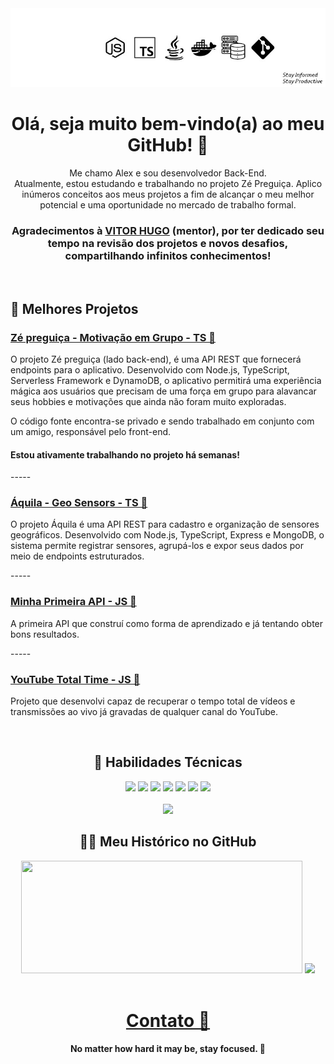 <div align="center">
   <img src="./1721580892981.jpg">

   <h1>Olá, seja muito bem-vindo(a) ao meu GitHub! 👋</h1>
</div>

<div align="center">
   <p>Me chamo Alex e sou desenvolvedor Back-End. <br>
   Atualmente, estou estudando e trabalhando no projeto Zé Preguiça. Aplico inúmeros conceitos aos meus projetos a fim de alcançar o meu melhor potencial e uma oportunidade no mercado de trabalho formal.</p>
</div>

<div align="center">
   <h3>Agradecimentos à <a href="https://www.linkedin.com/in/vitorhcs/">VITOR HUGO</a> (mentor), por ter dedicado seu tempo na revisão dos projetos e novos desafios, compartilhando infinitos conhecimentos!</h3>
</div>
<br>

<div align="left">
   <h2>📂 Melhores Projetos</h2>
   <h3><a href="https://zepreguica.com">Zé preguiça - Motivação em Grupo - TS 🦥</a></h3>
   <p>O projeto Zé preguiça (lado back-end), é uma API REST que fornecerá endpoints para o aplicativo. Desenvolvido com Node.js, TypeScript, Serverless Framework e DynamoDB, o aplicativo permitirá uma experiência mágica aos usuários que precisam de uma força em grupo          para alavancar seus hobbies e motivações que ainda não foram muito exploradas.</p>
   <p>O código fonte encontra-se privado e sendo trabalhado em conjunto com um amigo, responsável pelo front-end.</p>
   <h4>Estou ativamente trabalhando no projeto há semanas!</h4>
   <p>-----</p>
   <h3><a href="https://github.com/AlexSnider/Aquila-Project">Áquila - Geo Sensors - TS 🚢</a></h3>
   <p>O projeto Áquila é uma API REST para cadastro e organização de sensores geográficos. Desenvolvido com Node.js, TypeScript, Express e MongoDB, o sistema permite registrar sensores, agrupá-los e expor seus dados por meio de endpoints estruturados.</p>
   <p>-----</p>
   <h3><a href="https://github.com/AlexSnider/Projeto-API-e-commerce-Node.js">Minha Primeira API - JS 🥇</a></h3>
   <p>A primeira API que construí como forma de aprendizado e já tentando obter bons resultados.</p>
   <p>-----</p>
   <h3><a href="https://github.com/AlexSnider/YoutubeTotalTime">YouTube Total Time - JS 🚀</a></h3>
   <p>Projeto que desenvolvi capaz de recuperar o tempo total de vídeos e transmissões ao vivo já gravadas de qualquer canal do YouTube.</p>
</div>
<br>

<div align="center">
   <h2>🔧 Habilidades Técnicas</h2>
   
  <img src="https://img.shields.io/badge/JavaScript-F7DF1E?style=for-the-badge&logo=javascript&logoColor=black">
  <img src="https://img.shields.io/badge/TypeScript-007ACC?style=for-the-badge&logo=typescript&logoColor=white">
  <img src="https://img.shields.io/badge/Node.js-43853D?style=for-the-badge&logo=node.js&logoColor=white">
  <img src="https://img.shields.io/badge/MySQL-00000F?style=for-the-badge&logo=mysql&logoColor=white">
  <img src="https://img.shields.io/badge/postgresql-4169e1?style=for-the-badge&logo=postgresql&logoColor=white">
  <img src="https://img.shields.io/badge/MongoDB-4EA94B?style=for-the-badge&logo=mongodb&logoColor=white">
  <img src="https://img.shields.io/badge/docker-257bd6?style=for-the-badge&logo=docker&logoColor=white"><br><br>
  <img src="https://img.shields.io/badge/AWS-232F3E?style=flat&logo=amazonwebservices&logoColor=white">
</div>


<div align="center">
  <h2>🙋‍♂️ Meu Histórico no GitHub</h2>
   <img height="180em" width="450em" src="https://github-readme-stats.vercel.app/api?username=AlexSnider&show_icons=true&theme=tokyonight">
   <img height="180em" src="https://github-readme-stats.vercel.app/api/top-langs/?username=AlexSnider&layout=compact&theme=tokyonight">
</div>

<br>
<div align="center">
   <h1><a href="https://linktr.ee/techdev8">Contato 📧</a></h1>
</div>

<div align="center">
   <h4>No matter how hard it may be, stay focused. 🎯</h4>
</div>
</div>

